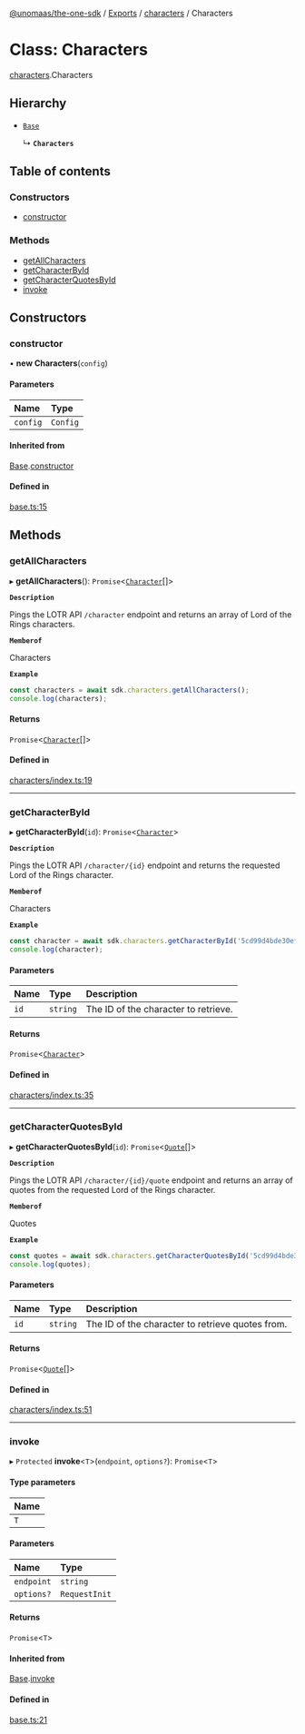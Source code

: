 [@unomaas/the-one-sdk](../README.md) / [Exports](../modules.md) / [characters](../modules/characters.md) / Characters

# Class: Characters

[characters](../modules/characters.md).Characters

## Hierarchy

- [`Base`](base.Base.md)

  ↳ **`Characters`**

## Table of contents

### Constructors

- [constructor](characters.Characters.md#constructor)

### Methods

- [getAllCharacters](characters.Characters.md#getallcharacters)
- [getCharacterById](characters.Characters.md#getcharacterbyid)
- [getCharacterQuotesById](characters.Characters.md#getcharacterquotesbyid)
- [invoke](characters.Characters.md#invoke)

## Constructors

### constructor

• **new Characters**(`config`)

#### Parameters

| Name | Type |
| :------ | :------ |
| `config` | `Config` |

#### Inherited from

[Base](base.Base.md).[constructor](base.Base.md#constructor)

#### Defined in

[base.ts:15](https://github.com/hatchways-community/99659d2d3c9f461e87d7a6dd57ac5dbe/blob/7e7948f/src/base.ts#L15)

## Methods

### getAllCharacters

▸ **getAllCharacters**(): `Promise`<[`Character`](../modules/characters_types.md#character)[]\>

**`Description`**

Pings the LOTR API `/character` endpoint and returns an array of Lord of the Rings characters.

**`Memberof`**

Characters

**`Example`**

```ts
const characters = await sdk.characters.getAllCharacters();
console.log(characters);
```

#### Returns

`Promise`<[`Character`](../modules/characters_types.md#character)[]\>

#### Defined in

[characters/index.ts:19](https://github.com/hatchways-community/99659d2d3c9f461e87d7a6dd57ac5dbe/blob/7e7948f/src/characters/index.ts#L19)

___

### getCharacterById

▸ **getCharacterById**(`id`): `Promise`<[`Character`](../modules/characters_types.md#character)\>

**`Description`**

Pings the LOTR API `/character/{id}` endpoint and returns the requested Lord of the Rings character.

**`Memberof`**

Characters

**`Example`**

```ts
const character = await sdk.characters.getCharacterById('5cd99d4bde30eff6ebccfbbe');
console.log(character);
```

#### Parameters

| Name | Type | Description |
| :------ | :------ | :------ |
| `id` | `string` | The ID of the character to retrieve. |

#### Returns

`Promise`<[`Character`](../modules/characters_types.md#character)\>

#### Defined in

[characters/index.ts:35](https://github.com/hatchways-community/99659d2d3c9f461e87d7a6dd57ac5dbe/blob/7e7948f/src/characters/index.ts#L35)

___

### getCharacterQuotesById

▸ **getCharacterQuotesById**(`id`): `Promise`<[`Quote`](../modules/quotes_types.md#quote)[]\>

**`Description`**

Pings the LOTR API `/character/{id}/quote` endpoint and returns an array of quotes from the requested Lord of the Rings character.

**`Memberof`**

Quotes

**`Example`**

```ts
const quotes = await sdk.characters.getCharacterQuotesById('5cd99d4bde30eff6ebccfbbe');
console.log(quotes);
```

#### Parameters

| Name | Type | Description |
| :------ | :------ | :------ |
| `id` | `string` | The ID of the character to retrieve quotes from. |

#### Returns

`Promise`<[`Quote`](../modules/quotes_types.md#quote)[]\>

#### Defined in

[characters/index.ts:51](https://github.com/hatchways-community/99659d2d3c9f461e87d7a6dd57ac5dbe/blob/7e7948f/src/characters/index.ts#L51)

___

### invoke

▸ `Protected` **invoke**<`T`\>(`endpoint`, `options?`): `Promise`<`T`\>

#### Type parameters

| Name |
| :------ |
| `T` |

#### Parameters

| Name | Type |
| :------ | :------ |
| `endpoint` | `string` |
| `options?` | `RequestInit` |

#### Returns

`Promise`<`T`\>

#### Inherited from

[Base](base.Base.md).[invoke](base.Base.md#invoke)

#### Defined in

[base.ts:21](https://github.com/hatchways-community/99659d2d3c9f461e87d7a6dd57ac5dbe/blob/7e7948f/src/base.ts#L21)
